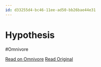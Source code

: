 ```yaml
---
id: d33255d4-bc46-11ee-ad50-bb26bae44e31
---
```


# Hypothesis
#Omnivore

[Read on Omnivore](https://omnivore.app/me/hypothesis-18d45c0e9c8)
[Read Original](https://hypothes.is/a/2cxDXLw6Ee6xmH8-jI5TYA)

